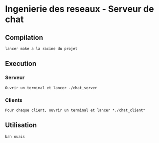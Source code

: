 # Ingenierie des reseaux - Serveur de chat

## Compilation

    lancer make a la racine du projet

## Execution
  
### Serveur

    Ouvrir un terminal et lancer ./chat_server

### Clients

    Pour chaque client, ouvrir un terminal et lancer *./chat_client*

## Utilisation

    bah ouais
